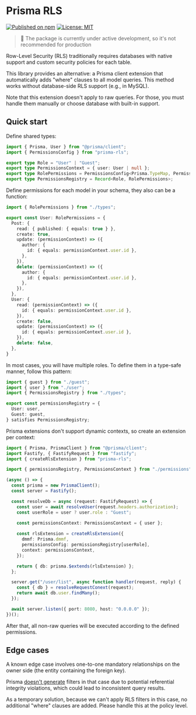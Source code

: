 # Prisma RLS

[![Published on npm](https://img.shields.io/npm/v/prisma-rls?color=brightgreen)](https://www.npmjs.com/package/prisma-rls) [![License: MIT](https://img.shields.io/badge/License-MIT-blue.svg)](https://opensource.org/licenses/MIT)

> 🚧 The package is currently under active development, so it's not recommended for production

Row-Level Security (RLS) traditionally requires databases with native support and custom security policies for each table.

This library provides an alternative: a Prisma client extension that automatically adds "where" clauses to all model queries. This method works without database-side RLS support (e.g., in MySQL).

Note that this extension doesn't apply to raw queries. For those, you must handle them manually or choose database with built-in support.

## Quick start

Define shared types:

```typescript
import { Prisma, User } from "@prisma/client";
import { PermissionsConfig } from "prisma-rls";

export type Role = "User" | "Guest";
export type PermissionsContext = { user: User | null };
export type RolePermissions = PermissionsConfig<Prisma.TypeMap, PermissionsContext>;
export type PermissionsRegistry = Record<Role, RolePermissions>;
```

Define permissions for each model in your schema, they also can be a function:

```typescript
import { RolePermissions } from "./types";

export const User: RolePermissions = {
  Post: {
    read: { published: { equals: true } },
    create: true,
    update: (permissionContext) => ({
      author: {
        id: { equals: permissionContext.user.id },
      },
    }),
    delete: (permissionContext) => ({
      author: {
        id: { equals: permissionContext.user.id },
      },
    }),
  },
  User: {
    read: (permissionContext) => ({
      id: { equals: permissionContext.user.id },
    }),
    create: false,
    update: (permissionContext) => ({
      id: { equals: permissionContext.user.id },
    }),
    delete: false,
  },
}
```

In most cases, you will have multiple roles. To define them in a type-safe manner, follow this pattern:

```typescript
import { guest } from "./guest";
import { user } from "./user";
import { PermissionsRegistry } from "./types";

export const permissionsRegistry = {
  User: user,
  Guest: guest,
} satisfies PermissionsRegistry;
```

Prisma extensions don't support dynamic contexts, so create an extension per context:

```typescript
import { Prisma, PrismaClient } from "@prisma/client";
import Fastify, { FastifyRequest } from "fastify";
import { createRlsExtension } from "prisma-rls";

import { permissionsRegistry, PermissionsContext } from "./permissions";

(async () => {
  const prisma = new PrismaClient();
  const server = Fastify();

  const resolveDb = async (request: FastifyRequest) => {
    const user = await resolveUser(request.headers.authorization);
    const userRole = user ? user.role : "Guest";
    
    const permissionsContext: PermissionsContext = { user };

    const rlsExtension = createRlsExtension({
      dmmf: Prisma.dmmf,
      permissionsConfig: permissionsRegistry[userRole],
      context: permissionsContext,
    });

    return { db: prisma.$extends(rlsExtension) };
  };

  server.get("/user/list", async function handler(request, reply) {
    const { db } = resolveRequestConext(request);
    return await db.user.findMany();
  });

  await server.listen({ port: 8080, host: "0.0.0.0" });
})();
```

After that, all non-raw queries will be executed according to the defined permissions.

## Edge cases

A known edge case involves one-to-one mandatory relationships on the owner side (the entity containing the foreign key).

Prisma [doesn't generate](https://github.com/prisma/prisma/issues/15708) filters in that case due to potential referential integrity violations, which could lead to inconsistent query results.

As a temporary solution, because we can't apply RLS filters in this case, no additional "where" clauses are added. Please handle this at the policy level.
